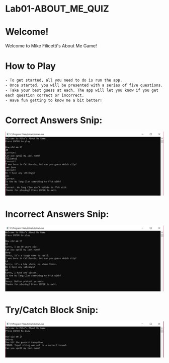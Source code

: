 # Lab01-ABOUT_ME_QUIZ

# Welcome!
Welcome to Mike Filicetti's About Me Game!

# How to Play
	- To get started, all you need to do is run the app.
	- Once started, you will be presented with a series of five questions.
	- Take your best guess at each. The app will let you know if you get each question correct or incorrect.
	- Have fun getting to know me a bit better!

# Correct Answers Snip:
![Correct Answers](/Lab01-ABOUT_ME_QUIZ/correct_answers_snip.PNG)

# Incorrect Answers Snip:
![Incorrect Answers](Lab01-ABOUT_ME_QUIZ/incorrect_answers_snip.PNG)

# Try/Catch Block Snip:
![Try/Catch Block](/Lab01-ABOUT_ME_QUIZ/try_catch_snip.PNG)
